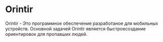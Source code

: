 # Orintir
Orintir - Это программное обеспечение разработаное для мобильных устройств. Основной задачей Orintir является быстроесоздание ориентировок для пропавших людей.
